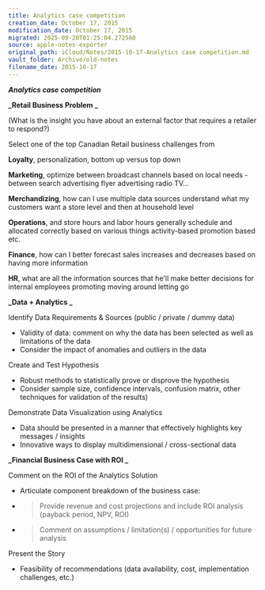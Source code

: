 ```yaml
---
title: Analytics case competition
creation_date: October 17, 2015
modification_date: October 17, 2015
migrated: 2025-09-20T01:25:04.272560
source: apple-notes-exporter
original_path: iCloud/Notes/2015-10-17-Analytics case competition.md
vault_folder: Archive/old-notes
filename_date: 2015-10-17
---
```



***_Analytics case competition_***

**_Retail Business Problem _**

(What is the insight you have about an external factor that requires a retailer to respond?)

Select one of the top Canadian Retail business challenges from 

**Loyalty**, personalization, bottom up versus top down

**Marketing**, optimize between broadcast channels based on local needs - between search advertising flyer advertising radio TV...

**Merchandizing**, how can I use multiple data sources understand what my customers want a store level and then at household level 

**Operations**, and store hours and labor hours generally schedule and allocated correctly based on various things activity-based promotion based etc.

**Finance**, how can I better forecast sales increases and decreases based on having more information

**HR**, what are all the information sources that he'll make better decisions for internal employees promoting moving around letting go 

**_Data + Analytics _**

Identify Data Requirements & Sources (public / private / dummy data) 
- Validity of data: comment on why the data has been selected as well as limitations of the data
- Consider the impact of anomalies and outliers in the data

Create and Test Hypothesis 
- Robust methods to statistically prove or disprove the hypothesis 
- Consider sample size, confidence intervals, confusion matrix, other techniques for validation of the results) 

Demonstrate Data Visualization using Analytics
- Data should be presented in a manner that effectively highlights key messages / insights
- Innovative ways to display multidimensional / cross-sectional data 

**_Financial Business Case with ROI _**

Comment on the ROI of the Analytics Solution 
- Articulate component breakdown of the business case: 
- >  Provide revenue and cost projections and include ROI analysis (payback period, NPV, ROI)
- >  Comment on assumptions / limitation(s) / opportunities for future analysis 

Present the Story 
- Feasibility of recommendations (data availability, cost, implementation challenges, etc.) 

